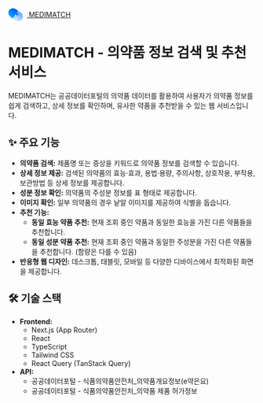 
[<img src="./public/images/logo.png" alt="MEDIMATCH 로고" width="30" style="vertical-align: middle; margin-right: 8px;"/> MEDIMATCH](https://medimatch-three.vercel.app)

# MEDIMATCH - 의약품 정보 검색 및 추천 서비스

MEDIMATCH는 공공데이터포털의 의약품 데이터를 활용하여 사용자가 의약품 정보를 쉽게 검색하고, 상세 정보를 확인하며, 유사한 약품을 추천받을 수 있는 웹 서비스입니다.

## ✨ 주요 기능

- **의약품 검색:** 제품명 또는 증상을 키워드로 의약품 정보를 검색할 수 있습니다.
- **상세 정보 제공:** 검색된 의약품의 효능·효과, 용법·용량, 주의사항, 상호작용, 부작용, 보관방법 등 상세 정보를 제공합니다.
- **성분 정보 확인:** 의약품의 주성분 정보를 표 형태로 제공합니다.
- **이미지 확인:** 일부 의약품의 경우 낱알 이미지를 제공하여 식별을 돕습니다.
- **추천 기능:**
  - **동일 효능 약품 추천:** 현재 조회 중인 약품과 동일한 효능을 가진 다른 약품들을 추천합니다.
  - **동일 성분 약품 추천:** 현재 조회 중인 약품과 동일한 주성분을 가진 다른 약품들을 추천합니다. (함량은 다를 수 있음)
- **반응형 웹 디자인:** 데스크톱, 태블릿, 모바일 등 다양한 디바이스에서 최적화된 화면을 제공합니다.

## 🛠️ 기술 스택

- **Frontend:**
  - Next.js (App Router)
  - React
  - TypeScript
  - Tailwind CSS
  - React Query (TanStack Query)
- **API:**
  - 공공데이터포털 - 식품의약품안전처\_의약품개요정보(e약은요)
  - 공공데이터포털 - 식품의약품안전처\_의약품 제품 허가정보


